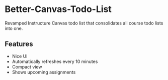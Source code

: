 # Better-Canvas-Todo-List
Revamped Instructure Canvas todo list that consolidates all course todo lists into one.



## Features
* Nice UI
* Automatically refreshes every 10 minutes
* Compact view
* Shows upcoming assignments
